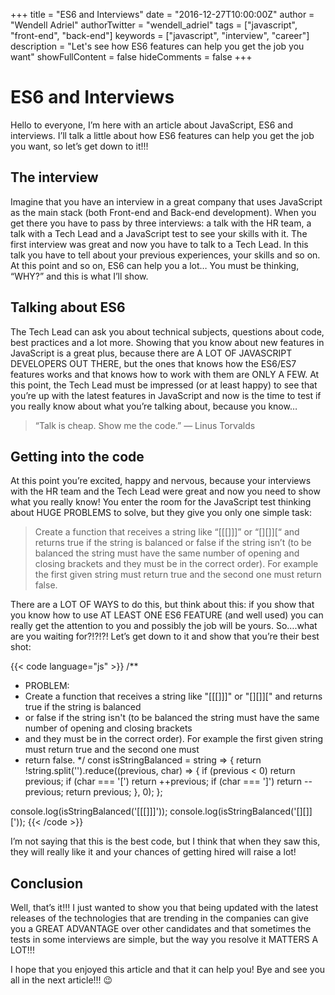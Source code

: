 +++
title = "ES6 and Interviews"
date = "2016-12-27T10:00:00Z"
author = "Wendell Adriel"
authorTwitter = "wendell_adriel"
tags = ["javascript", "front-end", "back-end"]
keywords = ["javascript", "interview", "career"]
description = "Let's see how ES6 features can help you get the job you want"
showFullContent = false
hideComments = false
+++

# ES6 and Interviews

Hello to everyone, I’m here with an article about JavaScript, ES6 and interviews. I’ll talk a little about how ES6 features can help you get the job you want, so let’s get down to it!!!

## The interview

Imagine that you have an interview in a great company that uses JavaScript as the main stack (both Front-end and Back-end development). When you get there you have to pass by three interviews: a talk with the HR team, a talk with a Tech Lead and a JavaScript test to see your skills with it. The first interview was great and now you have to talk to a Tech Lead. In this talk you have to tell about your previous experiences, your skills and so on. At this point and so on, ES6 can help you a lot… You must be thinking, “WHY?” and this is what I’ll show.

## Talking about ES6

The Tech Lead can ask you about technical subjects, questions about code, best practices and a lot more. Showing that you know about new features in JavaScript is a great plus, because there are A LOT OF JAVASCRIPT DEVELOPERS OUT THERE, but the ones that knows how the ES6/ES7 features works and that knows how to work with them are ONLY A FEW. At this point, the Tech Lead must be impressed (or at least happy) to see that you’re up with the latest features in JavaScript and now is the time to test if you really know about what you’re talking about, because you know…

> “Talk is cheap. Show me the code.” — Linus Torvalds

## Getting into the code

At this point you’re excited, happy and nervous, because your interviews with the HR team and the Tech Lead were great and now you need to show what you really know! You enter the room for the JavaScript test thinking about HUGE PROBLEMS to solve, but they give you only one simple task:

> Create a function that receives a string like “[[[]]]” or “[][]][“ and returns true if the string is balanced or false if the string isn’t (to be balanced the string must have the same number of opening and closing brackets and they must be in the correct order). For example the first given string must return true and the second one must return false.

There are a LOT OF WAYS to do this, but think about this: if you show that you know how to use AT LEAST ONE ES6 FEATURE (and well used) you can really get the attention to you and possibly the job will be yours. So….what are you waiting for?!?!?! Let’s get down to it and show that you’re their best shot:

{{< code language="js" >}}
/**
 * PROBLEM:
 * Create a function that receives a string like "[[[]]]" or "[][]][" and returns true if the string is balanced
 * or false if the string isn't (to be balanced the string must have the same number of opening and closing brackets
 * and they must be in the correct order). For example the first given string must return true and the second one must
 * return false.
*/
const isStringBalanced = string => {
  return !string.split('').reduce((previous, char) => {
    if (previous < 0) return previous;
    if (char === '[') return ++previous;
    if (char === ']') return --previous;
    return previous;
  }, 0);
};

console.log(isStringBalanced('[[[]]]'));
console.log(isStringBalanced('[][]]['));
{{< /code >}}

I’m not saying that this is the best code, but I think that when they saw this, they will really like it and your chances of getting hired will raise a lot!

## Conclusion

Well, that’s it!!! I just wanted to show you that being updated with the latest releases of the technologies that are trending in the companies can give you a GREAT ADVANTAGE over other candidates and that sometimes the tests in some interviews are simple, but the way you resolve it MATTERS A LOT!!!

I hope that you enjoyed this article and that it can help you! Bye and see you all in the next article!!! :wink:
